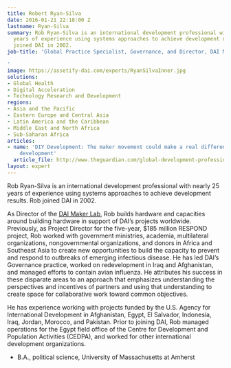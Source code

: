 ```yaml
---
title: Robert Ryan-Silva
date: 2016-01-21 22:18:00 Z
lastname: Ryan-Silva
summary: Rob Ryan-Silva is an international development professional with nearly 25
  years of experience using systems approaches to achieve development results. Rob
  joined DAI in 2002.
job-title: 'Global Practice Specialist, Governance, and Director, DAI Maker Lab

'
image: https://assetify-dai.com/experts/RyanSilvaInner.jpg
solutions:
- Global Health
- Digital Acceleration
- Technology Research and Development
regions:
- Asia and the Pacific
- Eastern Europe and Central Asia
- Latin America and the Caribbean
- Middle East and North Africa
- Sub-Saharan Africa
articles:
- name: 'DIY Development: The maker movement could make a real difference to international
    development'
  article_file: http://www.theguardian.com/global-development-professionals-network/dai-partner-zone/2014/aug/21/diy-development
layout: expert
---
```


Rob Ryan-Silva is an international development professional with nearly 25 years of experience using systems approaches to achieve development results. Rob joined DAI in 2002.

As Director of the [DAI Maker Lab](/our-work/solutions/dai-maker-lab), Rob builds hardware and capacities around building hardware in support of DAI’s projects worldwide. Previously, as Project Director for the five-year, $185 million RESPOND project, Rob worked with government ministries, academia, multilateral organizations, nongovernmental organizations, and donors in Africa and Southeast Asia to create new opportunities to build the capacity to prevent and respond to outbreaks of emerging infectious disease. He has led DAI’s Governance practice, worked on redevelopment in Iraq and Afghanistan, and managed efforts to contain avian influenza. He attributes his success in these disparate areas to an approach that emphasizes understanding the perspectives and incentives of partners and using that understanding to create space for collaborative work toward common objectives.

He has experience working with projects funded by the U.S. Agency for International Development in Afghanistan, Egypt, El Salvador, Indonesia, Iraq, Jordan, Morocco, and Pakistan. Prior to joining DAI, Rob managed operations for the Egypt field office of the Centre for Development and Population Activities (CEDPA), and worked for other international development organizations.

* B.A., political science, University of Massachusetts at Amherst